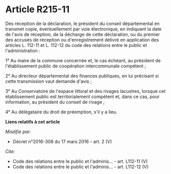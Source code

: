 # Article R215-11

Dès réception de la déclaration, le président du conseil départemental en transmet copie, éventuellement par voie
électronique, en indiquant la date de l'avis de réception, de la décharge de cette déclaration, ou du premier des accusés de
réception ou d'enregistrement délivré en application des articles L. 112-11 et L. 112-12 du code des relations entre le
public et l'administration : 

1° Au maire de la commune concernée et, le cas échéant, au président de l'établissement public de coopération intercommunale
compétent ; 

2° Au directeur départemental des finances publiques, en lui précisant si cette transmission vaut demande d'avis ; 

3° Au Conservatoire de l'espace littoral et des rivages lacustres, lorsque cet établissement public est territorialement
compétent et, dans ce cas, pour information, au président du conseil de rivage ; 

4° Au délégataire du droit de préemption, s'il y a lieu.

**Liens relatifs à cet article**

_Modifié par_:

  - Décret n°2016-308 du 17 mars 2016 - art. 2 (V)

_Cite_:

  - Code des relations entre le public et l'adminis... - art. L112-11 (V)
  - Code des relations entre le public et l'adminis... - art. L112-12 (V)
